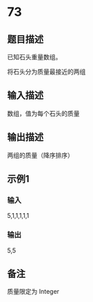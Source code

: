 # 73

## 题目描述

已知石头重量数组。

将石头分为质量最接近的两组

## 输入描述

数组，值为每个石头的质量

## 输出描述

两组的质量（降序排序）

## 示例1

### 输入

5,1,1,1,1,1

### 输出

5,5

## 备注

质量限定为 Integer
